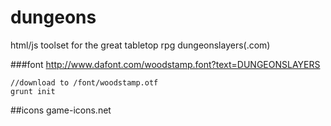 dungeons
=============

html/js toolset for the great tabletop rpg dungeonslayers(.com)


###font
http://www.dafont.com/woodstamp.font?text=DUNGEONSLAYERS

```
//download to /font/woodstamp.otf
grunt init
```

##icons
game-icons.net

